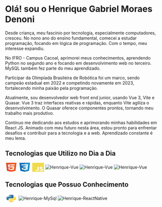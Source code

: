<h1> Olá! sou o Henrique Gabriel Moraes Denoni </h1>
<p>Desde criança, meu fascínio por tecnologia, especialmente computadores, cresceu. No nono ano do ensino fundamental, comecei a estudar programação, focando em lógica de programação. Com o tempo, meu interesse expandiu.
  
No IFRO - Campus Cacoal, aprimorei meus conhecimentos, aprendendo Python no segundo ano e focando em desenvolvimento web no terceiro. MySQL também fez parte do meu aprendizado.

Participar da Olimpíada Brasileira de Robótica foi um marco, sendo campeão estadual em 2022 e competindo novamente em 2023, fortalecendo minha paixão pela programação.

Atualmente, sou desenvolvedor web front end junior, usando Vue 3, Vite e Quasar. Vue 3 traz interfaces reativas e rápidas, enquanto Vite agiliza o desenvolvimento. O Quasar oferece componentes prontos, tornando meu trabalho mais produtivo.

Continuo me dedicando aos estudos e aprimorando minhas habilidades em React JS. Animado com meu futuro nesta área, estou pronto para enfrentar desafios e contribuir para a tecnologia e a web. Aprendizado constante é meu lema.</p>

<h2> Tecnologias que Utilizo no Dia a Dia </h2>
<div>
<img align="center" alt="Henrique-HTML" height="30" width="40" src="https://raw.githubusercontent.com/devicons/devicon/master/icons/html5/html5-original.svg" style="max-width: 100%;">
<img align="center" alt="Henrique-CSS" height="30" width="40" src="https://raw.githubusercontent.com/devicons/devicon/master/icons/css3/css3-original.svg" style="max-width: 100%;">
<img align="center" alt="Henrique-Js" height="30" width="40" src="https://raw.githubusercontent.com/devicons/devicon/master/icons/javascript/javascript-plain.svg" style="max-width: 100%;">
<img align="center" alt="Henrique-Vue" height="30" width="40" src="https://upload.wikimedia.org/wikipedia/commons/thumb/9/95/Vue.js_Logo_2.svg/1200px-Vue.js_Logo_2.svg.png" style="max-width: 100%;">
<img align="center" alt="Henrique-Vue" height="30" width="40" src="https://pt.vitejs.dev/logo.svg" style="max-width: 100%;">
<img align="center" alt="Henrique-Vue" height="30" width="40" src="https://encrypted-tbn0.gstatic.com/images?q=tbn:ANd9GcQMZmAEB0c7Qjn_6iDGUOoprDOu98lz61adxpJX_f8FaE-W0_5RvKkx9mrRU2NVNyDMWn0&usqp=CAU" style="max-width: 100%;">
</div>

<h2> Tecnologias que Possuo Conhecimento </h2>
<div>
<img align="center" alt="Henrique-Python" height="30" width="40" src="https://raw.githubusercontent.com/devicons/devicon/master/icons/python/python-original.svg" style="max-width: 100%;">
<img align="center" alt="Henrique-MySql" height="30" width="40" src="https://seeklogo.com/images/M/mysql-logo-B4943FE6DD-seeklogo.com.png" style="max-width: 100%;">  
<img align="center" alt="Henrique-ReactNative" height="30" width="40" src="https://upload.wikimedia.org/wikipedia/commons/thumb/a/a7/React-icon.svg/1200px-React-icon.svg.png" style="max-width: 100%;"> 
</div>
